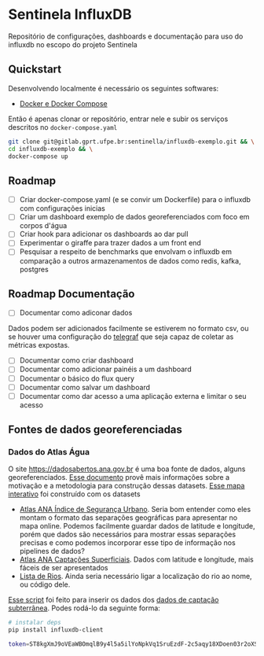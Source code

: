 # Sentinela InfluxDB

Repositório de configurações, dashboards e documentação para uso do influxdb
no escopo do projeto Sentinela

## Quickstart

Desenvolvendo localmente é necessário os seguintes softwares:

- [Docker e Docker Compose](/#)

Então é apenas clonar or repositório, entrar nele e subir os serviços descritos
no `docker-compose.yaml`

```bash
git clone git@gitlab.gprt.ufpe.br:sentinella/influxdb-exemplo.git && \
cd influxdb-exemplo && \
docker-compose up
```

## Roadmap

- [ ] Criar docker-compose.yaml (e se convir um Dockerfile) para o influxdb com configurações inicias
- [ ] Criar um dashboard exemplo de dados georeferenciados com foco em corpos d'água
- [ ] Criar hook para adicionar os dashboards ao dar pull
- [ ] Experimentar o giraffe para trazer dados a um front end
- [ ] Pesquisar a respeito de benchmarks que envolvam o influxdb em comparação a outros armazenamentos de dados como redis, kafka, postgres

## Roadmap Documentação

- [ ] Documentar como adiconar dados

Dados podem ser adicionados facilmente se estiverem no formato csv, ou se houver uma configuração do [telegraf](https://github.com/influxdata/telegraf) que seja capaz de coletar as métricas expostas.

- [ ] Documentar como criar dashboard
- [ ] Documentar como adicionar painéis a um dashboard
- [ ] Documentar o básico do flux query
- [ ] Documentar como salvar um dashboard
- [ ] Documentar como dar acesso a uma aplicação externa e limitar o seu acesso

## Fontes de dados georeferenciadas

### Dados do Atlas Água

O site <https://dadosabertos.ana.gov.br> é uma boa fonte de dados, alguns georeferenciados.
[Esse documento](https://biblioteca.ana.gov.br/sophia_web/asp/download.asp?codigo=151307&tipo_midia=2&iIndexSrv=1&iUsuario=0&obra=90683&tipo=1&iBanner=0&iIdioma=0) provê mais informações sobre a motivação e a metodologia para construção dessas datasets.
[Esse mapa interativo](https://portal1.snirh.gov.br/ana/apps/webappviewer/index.html?id=9533a92615b84880b6a7263b6568708b) foi construído com os datasets

- [Atlas ANA Índice de Segurança Urbano](https://dadosabertos.ana.gov.br/maps/897b12b3081c49678a1b2161c372b70c). Seria bom entender como eles montam o formato das separações geográficas para apresentar no mapa online. Podemos facilmente guardar dados de latitude e longitude, porém que dados são necessários para mostrar essas separações precisas e como podemos incorporar esse tipo de informação nos pipelines de dados?
- [Atlas ANA Captações Superficiais](https://dadosabertos.ana.gov.br/datasets/c8de123becba42e8b058659f3ce632af_1/explore?location=-14.548350%2C-52.659750%2C4.53). Dados com latitude e longitude, mais fáceis de ser apresentados
- [Lista de Rios](https://www.arcgis.com/home/item.html?id=4577e60f14284963aa6fafbe36a2b7d4). Ainda seria necessário ligar a localização do rio ao nome, ou código dele.

[Esse script](./cap-sub-geojson-importer.py) foi feito para inserir os dados dos [dados de captação subterrânea](./atlas_cap_subterranea.geojson).
Podes rodá-lo da seguinte forma:

```bash
# instalar deps
pip install influxdb-client
```

```bash
token=ST8kgXmJ9oVEaWBOmqlB9y4l5a5ilYoNpkVq1SruEzdF-2c5aqy18XDoen03r2oXSOA_JlBsyV3pEqPGcfCHcA== org=sentinela bucket=mybucket python3 cap-sub-geojson-importer.py
```
